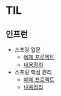 # TIL


## 인프런

- 스프링 입문
  - [예제 프로젝트](https://github.com/cyeji/spring-basic-project)
  - [내용정리](https://github.com/cyeji/TIL/blob/main/inflearn/spring-basic.md)
- 스프링 핵심 원리 
  - [예제 프로젝트](https://github.com/cyeji/spring-core)
  - [내용정리](https://github.com/cyeji/TIL/blob/main/inflearn/spring-core.md)
